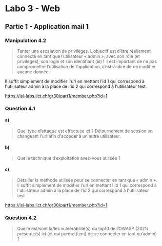 # Labo 3 - Web

## Partie 1 - Application mail 1
### Manipulation 4.2
> Tenter une escalation de privilèges. L’objectif est d’être réellement connecté en tant
que l’utilisateur « admin », avec son rôle (et privilèges), son login et son identifiant
(id) !
Il est important de ne pas compromettre l’utilisation de l’application, c’est-à-dire de
ne modifier aucune donnée

Il suffit simplement de modifier l'url en mettant l'id 1 qui correspond à l'utilisateur admin à la place de l'id 2 qui correspond à l'utilisateur test.

https://isi-labs.iict.ch/gr30/part1/member.php?id=1

### Question 4.1
#### a) 
> Quel type d’attaque est effectuée ici ?
Détournement de session en changeant l'url afin d'accéder à un autre utilisateur.

#### b)
> Quelle technique d’exploitation avez-vous utilisée ?


#### c)
> Détailler la méthode utilisée pour se connecter en tant que « admin ».
Il suffit simplement de modifier l'url en mettant l'id 1 qui correspond à l'utilisateur admin à la place de l'id 2 qui correspond à l'utilisateur test.

https://isi-labs.iict.ch/gr30/part1/member.php?id=1

### Question 4.2
> Quelle est/sont la/les vulnérabilité(s) du top10 de l’OWASP (2021) présente(s) ici (et
qui permet(tent) de se connecter en tant qu’admin) ?

